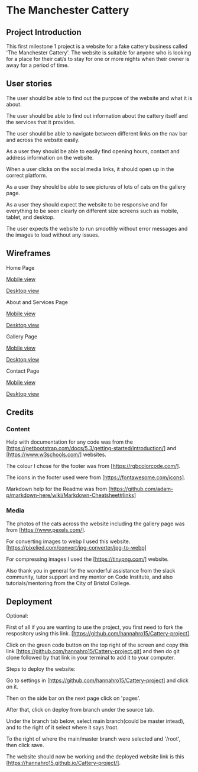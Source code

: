 
# The Manchester Cattery

## Project Introduction

This first milestone 1 project is a website for a fake cattery business called 'The Manchester Cattery'. The website is suitable for anyone who is looking for a place for their cat/s to stay for one or more nights when their owner is away for a period of time.

## User stories

The user should be able to find out the purpose of the website and what it is about.

The user should be able to find out information about the cattery itself and the services that it provides.

The user should be able to navigate between different links on the nav bar and across the website easily.

As a user they should be able to easily find opening hours, contact and address information on the website.

When a user clicks on the social media links, it should open up in the correct platform.

As a user they should be able to see pictures of lots of cats on the gallery page.

As a user they should expect the website to be responsive and for everything to be seen clearly on different size screens such as mobile, tablet, and desktop.

The user expects the website to run smoothly without error messages and the images to load without any issues.

## Wireframes

Home Page 

[Mobile view](wireframes/Home-mobile.png)

[Desktop view](wireframes/Home-desktop.png)

About and Services Page

[Mobile view](wireframes/Aboutandservices-mobile.png)

[Desktop view](wireframes/Aboutandservices-desktop.png)

Gallery Page

[Mobile view](wireframes/Gallery-mobile.png)

[Desktop view](wireframes/Gallery-desktop.png)

Contact Page

[Mobile view](wireframes/Contact-mobile.png)

[Desktop view](wireframes/Contact-desktop.png)

## Credits

### Content

Help with documentation for any code was from the [https://getbootstrap.com/docs/5.3/getting-started/introduction/] and 
[https://www.w3schools.com/] websites. 

The colour I chose for the footer was from [https://rgbcolorcode.com/].

The icons in the footer used were from [https://fontawesome.com/icons].

Markdown help for the Readme was from [https://github.com/adam-p/markdown-here/wiki/Markdown-Cheatsheet#links]

### Media

The photos of the cats across the website including the gallery page was from [https://www.pexels.com/].

For converting images to webp I used this website.[https://pixelied.com/convert/jpg-converter/jpg-to-webp]

For compressing images I used the [https://tinypng.com/] website.

Also thank you in general for the wonderful assistance from the slack community, tutor support and my mentor on Code Institute, and also tutorials/mentoring from the City of Bristol College.

## Deployment

Optional:

First of all if you are wanting to use the project, you first need to fork the respository using this link. [https://github.com/hannahro15/Cattery-project].

Click on the green code button on the top right of the screen and copy this link [https://github.com/hannahro15/Cattery-project.git] and then do git clone followed by that link in your terminal to add it to your computer.

Steps to deploy the website:

Go to settings in [https://github.com/hannahro15/Cattery-project] and click on it.

Then on the side bar on the next page click on 'pages'.

After that, click on deploy from branch under the source tab.

Under the branch tab below, select main branch(could be master intead), and to the right of it select where it says /root. 

To the right of where the main/master branch were selected and '/root', then click save. 

The website should now be working and the deployed website link is this [https://hannahro15.github.io/Cattery-project/].


